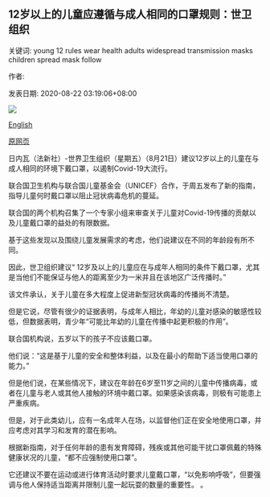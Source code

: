 ## 12岁以上的儿童应遵循与成人相同的口罩规则：世卫组织

关键词: young 12 rules wear health adults widespread transmission masks children spread mask follow

作者: 

发表日期: 2020-08-22 03:19:06+08:00

![](https://www.straitstimes.com/sites/default/files/styles/x_large/public/articles/2020/08/22/2020-08-18t090436z_1900886448_rc29gi92pmue_rtrmadp_3_health-coronavirus-philippines.jpg?itok=cSwO2pNx)

[English](Children%20over%2012%20should%20follow%20same%20mask%20rules%20as%20adults%3A%20WHO.md)

[原网页](https://www.straitstimes.com/world/europe/children-over-12-should-follow-same-mask-rules-as-adults-who)

日内瓦（法新社）-世界卫生组织（星期五）（8月21日）建议12岁以上的儿童在与成人相同的环境下戴口罩，以遏制Covid-19大流行。

联合国卫生机构与联合国儿童基金会（UNICEF）合作，于周五发布了新的指南，指导儿童何时戴口罩以阻止冠状病毒危机的蔓延。

联合国的两个机构召集了一个专家小组来审查关于儿童对Covid-19传播的贡献以及儿童戴口罩的益处的有限数据。

基于这些发现以及围绕儿童发展需求的考虑，他们说建议在不同的年龄段有所不同。

因此，世卫组织建议“ 12岁及以上的儿童应在与成年人相同的条件下戴口罩，尤其是当他们不能保证与他人的距离至少为一米并且在该地区广泛传播时。”

该文件承认，关于儿童在多大程度上促进新型冠状病毒的传播尚不清楚。

但是它说，尽管有很少的证据表明，与成年人相比，年幼的儿童对感染的敏感性较低，但数据表明，青少年“可能比年幼的儿童在传播中起更积极的作用”。

联合国机构说，五岁以下的孩子不应该戴口罩。

他们说：“这是基于儿童的安全和整体利益，以及在最小的帮助下适当使用口罩的能力。”

但是他们说，在某些情况下，建议在年龄在6岁至11岁之间的儿童中传播病毒，或者在儿童与老人或其他人接触的环境中戴口罩。如果感染该病毒，则极有可能患上严重疾病。

但是，对于此类幼儿，应有一名成年人在场，以监督他们正在安全地使用口罩，并应考虑对其学习和发育的潜在影响。

根据新指南，对于任何年龄的患有发育障碍，残疾或其他可能干扰口罩佩戴的特殊健康状况的儿童，“都不应强制使用口罩”。

它还建议不要在运动或进行体育活动时要求儿童戴口罩，“以免影响呼吸”，但要强调与他人保持适当距离并限制儿童一起玩耍的数量的重要性。 。